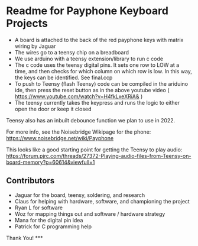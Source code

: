 # Readme for Payphone Keyboard Projects

  - A board is attached to the back of the red payphone keys with matrix wiring by Jaguar
  - The wires go to a teensy chip on a breadboard
  - We use arduino with a teensy extension/library to run c code
  - The c code uses the teensy digital pins. It sets one row to LOW at a time, and then checks for which column on which row is low. In this way, the keys can be identified. See final.ccp
  - To push to Teensy (flash Teensy) code can be compiled in the ariduino ide, then press the reset button as in the above youtube video ( https://www.youtube.com/watch?v=H4fkLxeXRiA& )
  - The teensy currently takes the keypress and runs the logic to either open the door or keep it closed

Teensy also has an inbuilt debounce function we plan to use in 2022.

For more info, see the Noisebridge Wikipage for the phone:
https://www.noisebridge.net/wiki/Payphone

This looks like a good starting point for getting the Teensy to play audio:
https://forum.pjrc.com/threads/27372-Playing-audio-files-from-Teensy-on-board-memory?p=60614&viewfull=1

## Contributors
- Jaguar for the board, teensy, soldering, and research
- Claus for helping with hardware, software, and championing the project
- Ryan L for software
- Woz for mapping things out and software / hardware strategy
- Mana for the digital pin idea
- Patrick for C programming help

Thank You! ***
